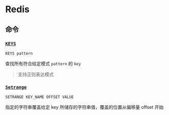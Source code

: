 # Redis

## 命令

### [`KEYS`](http://redisdoc.com/key/keys.html)

```
KEYS pattern
```

查找所有符合给定模式 `pattern` 的 `key`

> 支持正则表达模式

### [`Setrange`](http://www.redis.net.cn/order/3553.html)

```
SETRANGE KEY_NAME OFFSET VALUE
```

指定的字符串覆盖给定 key 所储存的字符串值，覆盖的位置从偏移量 offset 开始
